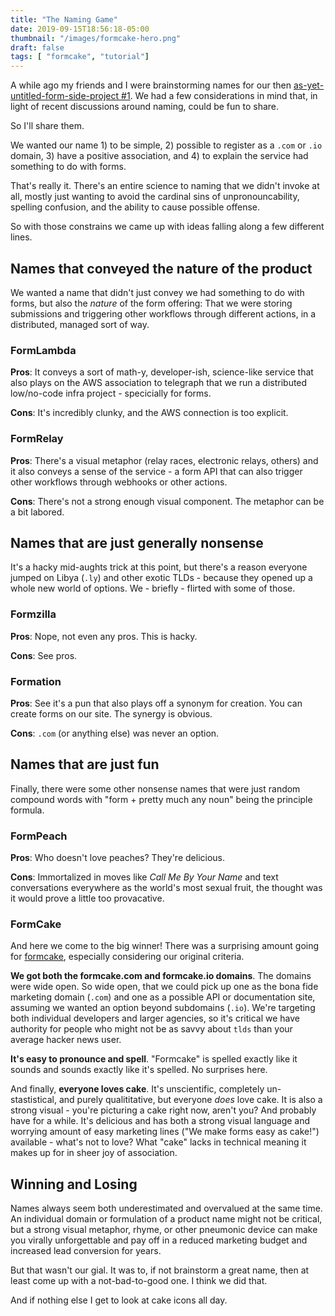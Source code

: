 ```yaml
---
title: "The Naming Game"
date: 2019-09-15T18:56:18-05:00
thumbnail: "/images/formcake-hero.png"
draft: false
tags: [ "formcake", "tutorial"]
---
```


A while ago my friends and I were brainstorming names for our then [as-yet-untitled-form-side-project #1](https://formcake.com). We had a few considerations in mind that, in light of recent discussions around naming, could be fun to share.

So I'll share them.

We wanted our name 1) to be simple, 2) possible to register as a `.com` or `.io` domain, 3) have a positive association, and 4) to explain the service had something to do with forms. 

That's really it. There's an entire science to naming that we didn't invoke at all, mostly just wanting to avoid the cardinal sins of unpronouncability, spelling confusion, and the ability to cause possible offense.

So with those constrains we came up with ideas falling along a few different lines.

## Names that conveyed the nature of the product
We wanted a name that didn't just convey we had something to do with forms, but also the *nature* of the form offering: That we were storing submissions and triggering other workflows through different actions, in a distributed, managed sort of way.

### FormLambda
**Pros**: It conveys a sort of math-y, developer-ish, science-like service that also plays on the AWS association to telegraph that we run a distributed low/no-code infra project - specicially for forms.

**Cons**: It's incredibly clunky, and the AWS connection is too explicit.

### FormRelay
**Pros**: There's a visual metaphor (relay races, electronic relays, others) and it also conveys a sense of the service - a form API that can also trigger other workflows through webhooks or other actions.

**Cons**: There's not a strong enough visual component. The metaphor can be a bit labored.

## Names that are just generally nonsense
It's a hacky mid-aughts trick at this point, but there's a reason everyone jumped on Libya (`.ly`) and other exotic TLDs - because they opened up a whole new world of options. We - briefly - flirted with some of those.

### Formzilla
**Pros**: Nope, not even any pros. This is hacky.

**Cons**: See pros.

### Formation
**Pros**: See it's a pun that also plays off a synonym for creation. You can create forms on our site. The synergy is obvious.

**Cons**: `.com` (or anything else) was never an option.

## Names that are just fun
Finally, there were some other nonsense names that were just random compound words with "form + pretty much any noun" being the principle formula.

### FormPeach 
**Pros**: Who doesn't love peaches? They're delicious.

**Cons**: Immortalized in moves like *Call Me By Your Name* and text conversations everywhere as the world's most sexual fruit, the thought was it would prove a little too provacative.

### FormCake
And here we come to the big winner! There was a surprising amount going for [formcake](formcake.com), especially considering our original criteria.

**We got both the formcake.com and formcake.io domains**. The domains were wide open. So wide open, that we could pick up one as the bona fide marketing domain (`.com`) and one as a possible API or documentation site, assuming we wanted an option beyond subdomains (`.io`). We're targeting both individual developers and larger agencies, so it's critical we have authority for people who might not be as savvy about `tlds` than your average hacker news user.

**It's easy to pronounce and spell**. "Formcake" is spelled exactly like it sounds and sounds exactly like it's spelled. No surprises here.

And finally, **everyone loves cake**. It's unscientific, completely un-stastistical, and purely qualititative, but everyone *does* love cake. It is also a strong visual - you're picturing a cake right now, aren't you? And probably have for a while. It's delicious and has both a strong visual language and worrying amount of easy marketing lines ("We make forms easy as cake!") available - what's not to love? What "cake" lacks in technical meaning it makes up for in sheer joy of association. 

## Winning and Losing
Names always seem both underestimated and overvalued at the same time. An individual domain or formulation of a product name might not be critical, but a strong visual metaphor, rhyme, or other pneumonic device can make you virally unforgettable and pay off in a reduced marketing budget and increased lead conversion for years.

But that wasn't our gial. It was to, if not brainstorm a great name, then at least come up with a not-bad-to-good one. I think we did that.

And if nothing else I get to look at cake icons all day.